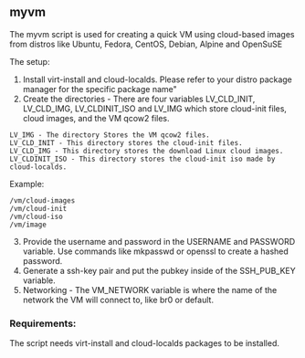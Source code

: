 ## myvm

The myvm script is used for creating a quick VM using cloud-based images from distros like Ubuntu, Fedora, CentOS, Debian, Alpine and OpenSuSE

The setup:
1) Install virt-install and cloud-localds. Please refer to your distro package manager for the specific package name"
2) Create the directories - There are four variables LV_CLD_INIT, LV_CLD_IMG, LV_CLDINIT_ISO and LV_IMG which store cloud-init files, cloud images, and the VM qcow2 files.
```
LV_IMG - The directory Stores the VM qcow2 files.
LV_CLD_INIT - This directory stores the cloud-init files.
LV_CLD_IMG - This directory stores the download Linux cloud images.
LV_CLDINIT_ISO - This directory stores the cloud-init iso made by cloud-localds.
```
Example:
```
/vm/cloud-images
/vm/cloud-init
/vm/cloud-iso
/vm/image
```

3) Provide the username and password in the USERNAME and PASSWORD variable. Use commands like mkpasswd or openssl to create a hashed password. 
4) Generate a ssh-key pair and put the pubkey inside of the SSH_PUB_KEY variable.
5) Networking - The VM_NETWORK variable is where the name of the network the VM will connect to, like br0 or default.

### Requirements:
The script needs virt-install and cloud-localds packages to be installed.
